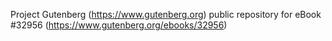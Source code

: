Project Gutenberg (https://www.gutenberg.org) public repository for eBook #32956 (https://www.gutenberg.org/ebooks/32956)
